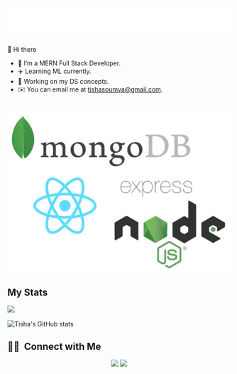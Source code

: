 <h1 align="center">
  <img src="https://raw.githubusercontent.com/Tishasoumya-02/Tishasoumya-02/main/name.svg" alt="Tisha Soumya" />
</h1>


👋 Hi there

- 🔭 I’m a MERN Full Stack Developer. 
- ✈️ Learning ML currently.  
- 🌱 Working on my DS concepts.
- ✉️  You can email me at tishasoumya@gmail.com.
<br><br>
 
<img src="https://raw.githubusercontent.com/Tishasoumya-02/Tishasoumya-02/main/mern.png" alt="MERN STACK" /> 



## My Stats
<p>
<a href="https://github.com/AVS1508">
  <img height="180em" src="https://github-readme-stats-eight-theta.vercel.app/api/top-langs/?username=Tishasoumya-02&theme=merko&layout=compact&exclude_lang=java+r" />
</a>
</p>


![Tisha's GitHub stats](https://github-readme-streak-stats.herokuapp.com/?user=Tishasoumya-02&currStreakNum=2FD3EB&fire=pink&sideLabels=FCD8D4&theme=solarized-dark)


##  🤝🏻 &nbsp;Connect with Me

<p align="center">
<a href="https://www.linkedin.com/in/tisha-soumya-380290204"><img src="https://img.shields.io/badge/-Tisha%20Soumya-0077B5?style=flat-square&logo=Linkedin&logoColor=white"/></a>
<a href="mailto:tishasoumya@gamil.com"><img src="https://img.shields.io/badge/-tishasoumya@gamil.com-D14836?style=flat-square&logo=Gmail&logoColor=white"/></a>

